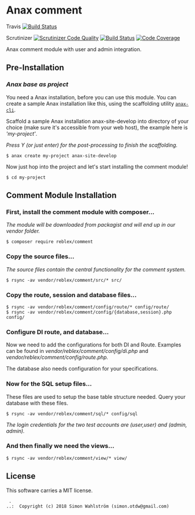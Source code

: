 Anax comment
==================================
Travis
[![Build Status](https://travis-ci.org/reblex/comment.svg?branch=master)](https://travis-ci.org/reblex/comment)

Scrutinizer
[![Scrutinizer Code Quality](https://scrutinizer-ci.com/g/reblex/comment/badges/quality-score.png?b=master)](https://scrutinizer-ci.com/g/reblex/comment/?branch=master)
[![Build Status](https://scrutinizer-ci.com/g/reblex/comment/badges/build.png?b=master)](https://scrutinizer-ci.com/g/reblex/comment/build-status/master)
[![Code Coverage](https://scrutinizer-ci.com/g/reblex/comment/badges/coverage.png?b=master)](https://scrutinizer-ci.com/g/reblex/comment/?branch=master)

Anax comment module with user and admin integration.



Pre-Installation
------------------

###  *Anax base as project*

You need a Anax installation, before you can use this module. You can create a sample Anax installation like this, using the scaffolding utility [`anax-cli`](https://github.com/canax/anax-cli).

Scaffold a sample Anax installation anax-site-develop into directory of your choice (make sure it's accessible from your web host), the example here is *'my-project'*.

*Press Y (or just enter) for the post-processing to finish the scaffolding.*

```
$ anax create my-project anax-site-develop
```

Now just hop into the project and let's start installing the comment module!

```
$ cd my-project
```


Comment Module Installation
------------------

### First, install the comment module with composer...

*The module will be downloaded from packagist and will end up in our *vendor* folder.*

```
$ composer require reblex/comment
```

### Copy the source files...

*The source files contain the central functionality for the comment system.*

```
$ rsync -av vendor/reblex/comment/src/* src/
```

### Copy the route, session and database files...

```
$ rsync -av vendor/reblex/comment/config/route/* config/route/
$ rsync -av vendor/reblex/comment/config/{database,session}.php config/
```

### Configure DI route, and database...

Now we need to add the configurations for both DI and Route. Examples can be found in *vendor/reblex/comment/config/di.php* and *vendor/reblex/comment/config/route.php.*

The database also needs configuration for your specifications.

### Now for the SQL setup files...


These files are used to setup the base table structure needed. Query your database with these files.

```
$ rsync -av vendor/reblex/comment/sql/* config/sql
```

*The login credentials for the two test accounts are (user,user) and (admin, admin).*


### And then finally we need the views...

```
$ rsync -av vendor/reblex/comment/view/* view/
```


License
------------------

This software carries a MIT license.



```
 .  
..:  Copyright (c) 2018 Simon Wahlström (simon.otdw@gmail.com)
```
